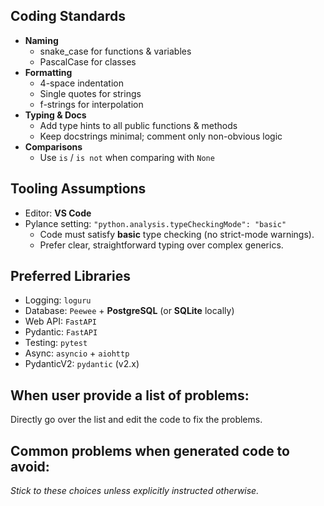 ## Coding Standards
- **Naming**
  - snake_case for functions & variables
  - PascalCase for classes
- **Formatting**
  - 4-space indentation
  - Single quotes for strings
  - f-strings for interpolation
- **Typing & Docs**
  - Add type hints to all public functions & methods
  - Keep docstrings minimal; comment only non-obvious logic
- **Comparisons**
  - Use `is` / `is not` when comparing with `None`

## Tooling Assumptions
- Editor: **VS Code**
- Pylance setting: `"python.analysis.typeCheckingMode": "basic"`
  - Code must satisfy **basic** type checking (no strict-mode warnings).
  - Prefer clear, straightforward typing over complex generics.

## Preferred Libraries
- Logging: `loguru`
- Database: `Peewee` + **PostgreSQL** (or **SQLite** locally)
- Web API: `FastAPI`
- Pydantic: `FastAPI`
- Testing: `pytest`
- Async: `asyncio` + `aiohttp`
- PydanticV2: `pydantic` (v2.x)
## When user provide a list of problems:
Directly go over the list and edit the code to fix the problems.

## Common problems when generated code to avoid:
*Stick to these choices unless explicitly instructed otherwise.*